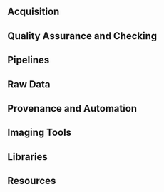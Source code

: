 ## Acquisition


## Quality Assurance and Checking


## Pipelines


## Raw Data


## Provenance and Automation


## Imaging Tools


## Libraries


## Resources

